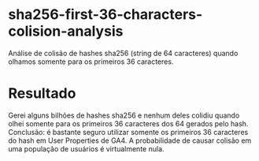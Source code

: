 # sha256-first-36-characters-colision-analysis
Análise de colisão de hashes sha256 (string de 64 caracteres) quando olhamos somente para os primeiros 36 caracteres.

# Resultado
Gerei alguns bilhões de hashes sha256 e nenhum deles colidiu quando olhei somente para os primeiros 36 caracteres dos 64 gerados pelo hash.
Conclusão: é bastante seguro utilizar somente os primeiros 36 caracteres do hash em User Properties de GA4. A probabilidade de causar colisão em uma população de usuários é virtualmente nula.